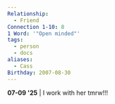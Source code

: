 ```yaml
---
Relationship:
  - Friend
Connection 1-10: 8
1 Word: '"Open minded"'
tags:
  - person
  - docs
aliases:
  - Cass
Birthday: 2007-08-30
---
```

**07-09 '25** | I work with her tmrw!!!